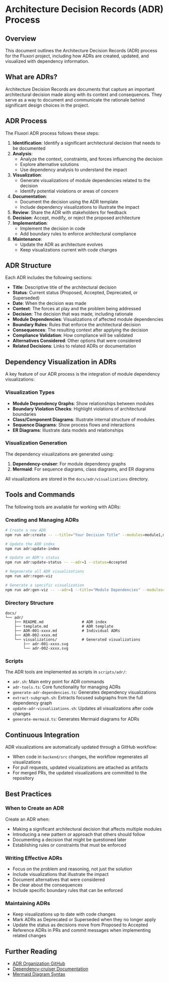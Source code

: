 # Architecture Decision Records (ADR) Process

## Overview

This document outlines the Architecture Decision Records (ADR) process for the Fluxori project, including how ADRs are created, updated, and visualized with dependency information.

## What are ADRs?

Architecture Decision Records are documents that capture an important architectural decision made along with its context and consequences. They serve as a way to document and communicate the rationale behind significant design choices in the project.

## ADR Process

The Fluxori ADR process follows these steps:

1. **Identification**: Identify a significant architectural decision that needs to be documented
2. **Analysis**:
   - Analyze the context, constraints, and forces influencing the decision
   - Explore alternative solutions
   - Use dependency analysis to understand the impact
3. **Visualization**:
   - Generate visualizations of module dependencies related to the decision
   - Identify potential violations or areas of concern
4. **Documentation**:
   - Document the decision using the ADR template
   - Include dependency visualizations to illustrate the impact
5. **Review**: Share the ADR with stakeholders for feedback
6. **Decision**: Accept, modify, or reject the proposed architecture
7. **Implementation**:
   - Implement the decision in code
   - Add boundary rules to enforce architectural compliance
8. **Maintenance**:
   - Update the ADR as architecture evolves
   - Keep visualizations current with code changes

## ADR Structure

Each ADR includes the following sections:

- **Title**: Descriptive title of the architectural decision
- **Status**: Current status (Proposed, Accepted, Deprecated, or Superseded)
- **Date**: When the decision was made
- **Context**: The forces at play and the problem being addressed
- **Decision**: The decision that was made, including rationale
- **Module Dependencies**: Visualizations of affected module dependencies
- **Boundary Rules**: Rules that enforce the architectural decision
- **Consequences**: The resulting context after applying the decision
- **Compliance Validation**: How compliance will be validated
- **Alternatives Considered**: Other options that were considered
- **Related Decisions**: Links to related ADRs or documentation

## Dependency Visualization in ADRs

A key feature of our ADR process is the integration of module dependency visualizations:

### Visualization Types

- **Module Dependency Graphs**: Show relationships between modules
- **Boundary Violation Checks**: Highlight violations of architectural boundaries
- **Class/Component Diagrams**: Illustrate internal structure of modules
- **Sequence Diagrams**: Show process flows and interactions
- **ER Diagrams**: Illustrate data models and relationships

### Visualization Generation

The dependency visualizations are generated using:

1. **Dependency-cruiser**: For module dependency graphs
2. **Mermaid**: For sequence diagrams, class diagrams, and ER diagrams

All visualizations are stored in the `docs/adr/visualizations` directory.

## Tools and Commands

The following tools are available for working with ADRs:

### Creating and Managing ADRs

```bash
# Create a new ADR
npm run adr:create -- --title="Your Decision Title" --modules=module1,module2

# Update the ADR index
npm run adr:update-index

# Update an ADR's status
npm run adr:update-status -- --adr=1 --status=Accepted

# Regenerate all ADR visualizations
npm run adr:regen-viz

# Generate a specific visualization
npm run adr:gen-viz -- --adr=1 --title="Module Dependencies" --modules=auth,users
```

### Directory Structure

```
docs/
└── adr/
    ├── README.md                 # ADR index
    ├── template.md               # ADR template
    ├── ADR-001-xxxx.md           # Individual ADRs
    ├── ADR-002-xxxx.md
    └── visualizations/           # Generated visualizations
        ├── adr-001-xxxx.svg
        └── adr-002-xxxx.svg
```

### Scripts

The ADR tools are implemented as scripts in `scripts/adr/`:

- `adr.sh`: Main entry point for ADR commands
- `adr-tools.ts`: Core functionality for managing ADRs
- `generate-adr-dependencies.ts`: Generates dependency visualizations
- `extract-subgraph.sh`: Extracts focused subgraphs from the full dependency graph
- `update-adr-visualizations.sh`: Updates all visualizations after code changes
- `generate-mermaid.ts`: Generates Mermaid diagrams for ADRs

## Continuous Integration

ADR visualizations are automatically updated through a GitHub workflow:

- When code in `backend/src` changes, the workflow regenerates all visualizations
- For pull requests, updated visualizations are attached as artifacts
- For merged PRs, the updated visualizations are committed to the repository

## Best Practices

### When to Create an ADR

Create an ADR when:

- Making a significant architectural decision that affects multiple modules
- Introducing a new pattern or approach that others should follow
- Documenting a decision that might be questioned later
- Establishing rules or constraints that must be enforced

### Writing Effective ADRs

- Focus on the problem and reasoning, not just the solution
- Include visualizations that illustrate the impact
- Document alternatives that were considered
- Be clear about the consequences
- Include specific boundary rules that can be enforced

### Maintaining ADRs

- Keep visualizations up to date with code changes
- Mark ADRs as Deprecated or Superseded when they no longer apply
- Update the status as decisions move from Proposed to Accepted
- Reference ADRs in PRs and commit messages when implementing related changes

## Further Reading

- [ADR Organization GitHub](https://adr.github.io/)
- [Dependency-cruiser Documentation](https://github.com/sverweij/dependency-cruiser)
- [Mermaid Diagram Syntax](https://mermaid-js.github.io/mermaid/#/)
